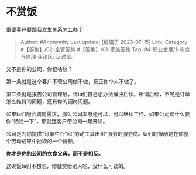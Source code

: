 # 不赏饭
[重要客户要跟我发生关系怎么办？](https://www.zhihu.com/question/42893115/answer/3119762760)

> Author: #Anonymity
> Last update: [编辑于 2023-07-15]
> Link:
> Category: #【答集】/02-企管答集 #【答集】/01-家族答集
> Tag: #4-职业发展/1-态度与伦理
> 评论区:
> 泛讨论:

又不是你的公司，你犯啥愁？

第一条就是这个客户不管公司做不做，反正你个人不做了。

第二条就是报告公司管理层，请ta们自己想办法解决后续。所谓后续，不光是订单怎么维持的问题，还有你的调岗问题。

如果ta们配合调岗需求，那么公司本身还可以，可以继续工作。如果公司谈什么要你“牺牲一下”，那就连客户带公司一起开除。

公司是为你提供“订单中介”和“劳动工具出租”服务的服务商。ta们的报酬是在你整个劳动成果中抽取的一个份额。

**你才是你的公司的衣食父母，而不是相反。**

这碗饭ta们不想吃，你就赏给别人吃，没什么可谈的。
